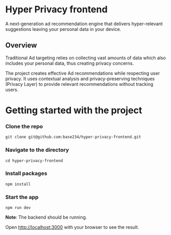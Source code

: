 # Hyper Privacy frontend

A next-generation ad recommendation engine that delivers hyper-relevant suggestions leaving your personal data in your device.

## Overview

Traditional Ad targeting relies on collecting vast amounts of data which also includes your personal data, thus creating privacy concerns.

The project creates effective Ad recommendations while respecting user privacy. It uses contextual analysis and privacy-preserving techniques (Privacy Layer) to provide relevant recommendations without tracking users.

# Getting started with the project

### Clone the repo
```
git clone git@github.com:base234/hyper-privacy-frontend.git
```

### Navigate to the directory
```
cd hyper-privacy-frontend
```

### Install packages
```
npm install
```

### Start the app
```
npm run dev
```

**Note**: The backend should be running.

Open [http://localhost:3000](http://localhost:3000) with your browser to see the result.
